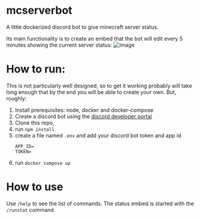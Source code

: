 # mcserverbot
A little dockerized discord bot to give minecraft server status.

Its main functionality is to create an embed that the bot will edit every 5 minutes showing the current server status:
![image](https://user-images.githubusercontent.com/39732448/179361470-6e1c9491-736e-4588-b88e-97bb4d239655.png)

# How to run:
This is not particularly well designed, so to get it working probably will take long enough that by the end you will be able to create your own. But, roughly:
1. Install prerequisites: node, docker and docker-compose 
2. Create a discord bot using the [discord developer portal](https://discord.com/login?redirect_to=%2Fdevelopers%2Fapplications)
4. Clone this repo, 
5. run `npm install`
6. create a file named `.env` and add your discord bot token and app id
    ```
    APP_ID=
    TOKEN=
    ```
7. run `docker compose up`

# How to use
Use `/help` to see the list of commands. The status embed is started with the `/runstat` command
